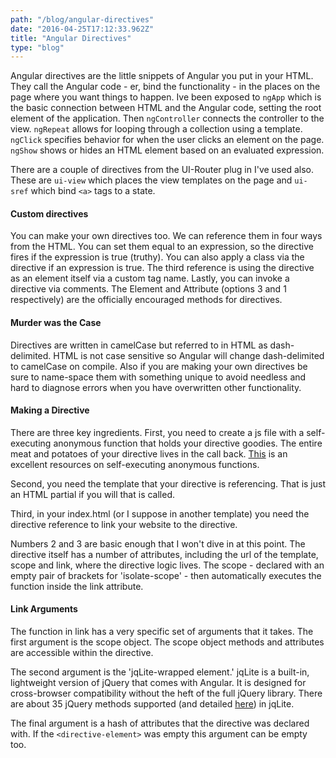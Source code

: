 ```yaml
---
path: "/blog/angular-directives"
date: "2016-04-25T17:12:33.962Z"
title: "Angular Directives"
type: "blog"
---
```


Angular directives are the little snippets of Angular you put in your HTML. They call the Angular code - er, bind the functionality - in the places on the page where you want things to happen. Ive been exposed to `ngApp` which is the basic connection between HTML and the Angular code, setting the root element of the application. Then   `ngController` connects the controller to the view. `ngRepeat` allows for looping through a collection using a template. `ngClick` specifies behavior for when the user clicks an element on the page. `ngShow` shows or hides an HTML element based on an evaluated expression.

There are a couple of directives from the UI-Router plug in I've used also. These are `ui-view` which places the view templates on the page and `ui-sref` which bind `<a>` tags to a state.

#### Custom directives
You can make your own directives too. We can reference them in four ways from the HTML. You can set them equal to an expression, so the directive fires if the expression is true (truthy). You can also apply a class via the directive if an expression is true. The third reference is using the directive as an element itself via a custom tag name. Lastly, you can invoke a directive via comments. The Element and Attribute (options 3 and 1 respectively) are the officially encouraged methods for directives.

#### Murder was the Case
Directives are written in camelCase but referred to in HTML as dash-delimited. HTML is not case sensitive so Angular will change dash-delimited to camelCase on compile. Also if you are making your own directives be sure to name-space them with something unique to avoid needless and hard to diagnose errors when you have overwritten other functionality.

#### Making a Directive
There are three key ingredients. First, you need to create a js file with a self-executing anonymous function that holds your directive goodies. The entire meat and potatoes of your directive lives in the call back. [This](http://esbueno.noahstokes.com/post/77292606977/self-executing-anonymous-functions-or-how-to-write) is an excellent resources on self-executing anonymous functions.

Second, you need the template that your directive is referencing. That is just an HTML partial if you will that is called.

Third, in your index.html (or I suppose in another template) you need the directive reference to link your website to the directive.

Numbers 2 and 3 are basic enough that I won't dive in at this point. The directive itself has a number of attributes, including the url of the template, scope and link, where the directive logic lives. The scope - declared with an empty pair of brackets for 'isolate-scope' - then automatically executes the function inside the link attribute.

#### Link Arguments
The function in link has a very specific set of arguments that it takes. The first argument is the scope object. The scope object methods and attributes are accessible within the directive.

The second argument is the 'jqLite-wrapped element.' jqLite is a built-in, lightweight version of jQuery that comes with Angular. It is designed for cross-browser compatibility without the heft of the full jQuery library. There are about 35 jQuery methods supported (and detailed [here](https://docs.angularjs.org/api/ng/function/angular.element)) in jqLite.

The final argument is a hash of attributes that the directive was declared with. If the `<directive-element>` was empty this argument can be empty too.
